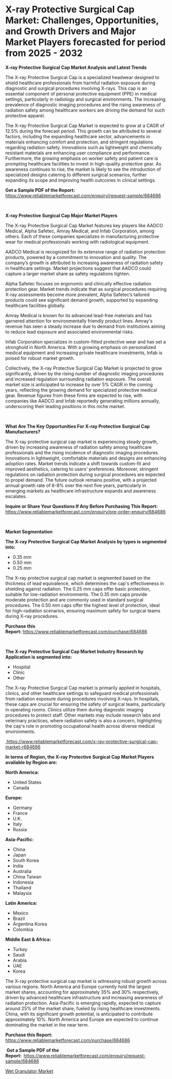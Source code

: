 <p><h1>X-ray Protective Surgical Cap Market: Challenges, Opportunities, and Growth Drivers and Major Market Players forecasted for period from 2025 - 2032</h1></p><p><strong>X-ray Protective Surgical Cap Market Analysis and Latest Trends</strong></p>
<p><p>The X-ray Protective Surgical Cap is a specialized headwear designed to shield healthcare professionals from harmful radiation exposure during diagnostic and surgical procedures involving X-rays. This cap is an essential component of personal protective equipment (PPE) in medical settings, particularly in radiology and surgical environments. The increasing prevalence of diagnostic imaging procedures and the rising awareness of radiation safety among healthcare workers are driving the demand for such protective apparel.</p><p>The X-ray Protective Surgical Cap Market is expected to grow at a CAGR of 12.5% during the forecast period. This growth can be attributed to several factors, including the expanding healthcare sector, advancements in materials enhancing comfort and protection, and stringent regulations regarding radiation safety. Innovations such as lightweight and chemically resistant materials are enhancing user compliance and performance. Furthermore, the growing emphasis on worker safety and patient care is prompting healthcare facilities to invest in high-quality protective gear. As awareness continues to rise, the market is likely to see the introduction of specialized designs catering to different surgical scenarios, further expanding its scope and improving health outcomes in clinical settings.</p></p>
<p><strong>Get a Sample PDF of the Report:&nbsp;</strong> <a href="https://www.reliablemarketforecast.com/enquiry/request-sample/684686?utm_campaign=2481&utm_medium=2&utm_source=Github&utm_content=ia&utm_term=29032025&utm_id=x-ray-protective-surgical-cap">https://www.reliablemarketforecast.com/enquiry/request-sample/684686</a></p>
<p>&nbsp;</p>
<p><strong>X-ray Protective Surgical Cap Major Market Players</strong></p>
<p><p>The X-ray Protective Surgical Cap Market features key players like AADCO Medical, Alpha Safetec, Amray Medical, and Infab Corporation, among others. Each of these companies specializes in manufacturing protective wear for medical professionals working with radiological equipment.</p><p>AADCO Medical is recognized for its extensive range of radiation protection products, powered by a commitment to innovation and quality. The company’s growth is attributed to increasing awareness of radiation safety in healthcare settings. Market projections suggest that AADCO could capture a larger market share as safety regulations tighten.</p><p>Alpha Safetec focuses on ergonomic and clinically effective radiation protection gear. Market trends indicate that as surgical procedures requiring X-ray assessments become more prevalent, Alpha Safetec’s tailored products could see significant demand growth, supported by expanding healthcare facilities globally.</p><p>Amray Medical is known for its advanced lead-free materials and has garnered attention for environmentally friendly product lines. Amray's revenue has seen a steady increase due to demand from institutions aiming to reduce lead exposure and associated environmental risks. </p><p>Infab Corporation specializes in custom-fitted protective wear and has set a stronghold in North America. With a growing emphasis on personalized medical equipment and increasing private healthcare investments, Infab is poised for robust market growth.</p><p>Collectively, the X-ray Protective Surgical Cap Market is projected to grow significantly, driven by the rising number of diagnostic imaging procedures and increased regulation surrounding radiation exposure. The overall market size is anticipated to increase by over 5% CAGR in the coming years, reflecting the growing demand for specialized protective medical gear. Revenue figures from these firms are expected to rise, with companies like AADCO and Infab reportedly generating millions annually, underscoring their leading positions in this niche market.</p></p>
<p>&nbsp;</p>
<p><strong>What Are The Key Opportunities For X-ray Protective Surgical Cap Manufacturers?</strong></p>
<p><p>The X-ray protective surgical cap market is experiencing steady growth, driven by increasing awareness of radiation safety among healthcare professionals and the rising incidence of diagnostic imaging procedures. Innovations in lightweight, comfortable materials and designs are enhancing adoption rates. Market trends indicate a shift towards custom-fit and improved aesthetics, catering to users' preferences. Moreover, stringent regulations on radiation protection during surgical procedures are expected to propel demand. The future outlook remains positive, with a projected annual growth rate of 6-8% over the next five years, particularly in emerging markets as healthcare infrastructure expands and awareness escalates.</p></p>
<p><strong>Inquire or Share Your Questions If Any Before Purchasing This Report:</strong> <a href="https://www.reliablemarketforecast.com/enquiry/pre-order-enquiry/684686?utm_campaign=2481&utm_medium=2&utm_source=Github&utm_content=ia&utm_term=29032025&utm_id=x-ray-protective-surgical-cap">https://www.reliablemarketforecast.com/enquiry/pre-order-enquiry/684686</a></p>
<p>&nbsp;</p>
<p><strong>Market Segmentation</strong></p>
<p><strong>The X-ray Protective Surgical Cap Market Analysis by types is segmented into:</strong></p>
<p><ul><li>0.35 mm</li><li>0.50 mm</li><li>0.25 mm</li></ul></p>
<p><p>The X-ray protective surgical cap market is segmented based on the thickness of lead equivalence, which determines the cap's effectiveness in shielding against radiation. The 0.25 mm caps offer basic protection, suitable for low-radiation environments. The 0.35 mm caps provide moderate protection and are commonly used in standard surgical procedures. The 0.50 mm caps offer the highest level of protection, ideal for high-radiation scenarios, ensuring maximum safety for surgical teams during X-ray procedures.</p></p>
<p><strong>Purchase this Report:&nbsp;</strong><a href="https://www.reliablemarketforecast.com/purchase/684686?utm_campaign=2481&utm_medium=2&utm_source=Github&utm_content=ia&utm_term=29032025&utm_id=x-ray-protective-surgical-cap">https://www.reliablemarketforecast.com/purchase/684686</a></p>
<p>&nbsp;</p>
<p><strong>The X-ray Protective Surgical Cap Market Industry Research by Application is segmented into:</strong></p>
<p><ul><li>Hospital</li><li>Clinic</li><li>Other</li></ul></p>
<p><p>The X-ray Protective Surgical Cap market is primarily applied in hospitals, clinics, and other healthcare settings to safeguard medical professionals from radiation exposure during procedures involving X-rays. In hospitals, these caps are crucial for ensuring the safety of surgical teams, particularly in operating rooms. Clinics utilize them during diagnostic imaging procedures to protect staff. Other markets may include research labs and veterinary practices, where radiation safety is also a concern, highlighting the cap's role in promoting occupational health across diverse medical environments.</p></p>
<p><a href="https://www.reliablemarketforecast.com/x-ray-protective-surgical-cap-market-r684686?utm_campaign=2481&utm_medium=2&utm_source=Github&utm_content=ia&utm_term=29032025&utm_id=x-ray-protective-surgical-cap">&nbsp;https://www.reliablemarketforecast.com/x-ray-protective-surgical-cap-market-r684686</a></p>
<p><strong>In terms of Region, the X-ray Protective Surgical Cap Market Players available by Region are:</strong></p>
<p>
    <p> <strong> North America: </strong>
        <ul>
            <li>United States</li>
            <li>Canada</li>
        </ul>
        </p> 
    <p> <strong> Europe: </strong>
        <ul>
            <li>Germany</li>
            <li>France</li>
            <li>U.K.</li>
            <li>Italy</li>
            <li>Russia</li>
        </ul>
        </p> 
    <p> <strong> Asia-Pacific: </strong>
        <ul>
            <li>China</li>
            <li>Japan</li>
            <li>South Korea</li>
            <li>India</li>
            <li>Australia</li>
            <li>China Taiwan</li>
            <li>Indonesia</li>
            <li>Thailand</li>
            <li>Malaysia</li>
        </ul>
        </p> 
    <p> <strong> Latin America: </strong>
        <ul>
            <li>Mexico</li>
            <li>Brazil</li>
            <li>Argentina Korea</li>
            <li>Colombia</li>
        </ul>
        </p> 
    <p> <strong> Middle East & Africa: </strong>
        <ul>
            <li>Turkey</li>
            <li>Saudi</li>
            <li>Arabia</li>
            <li>UAE</li>
            <li>Korea</li>
        </ul>
    </p>
    </p>
<p><p>The X-ray protective surgical cap market is witnessing robust growth across various regions. North America and Europe currently hold the largest market shares, accounting for approximately 35% and 30% respectively, driven by advanced healthcare infrastructure and increasing awareness of radiation protection. Asia-Pacific is emerging rapidly, expected to capture around 25% of the market share, fueled by rising healthcare investments. China, with its significant growth potential, is anticipated to contribute approximately 10%. North America and Europe are expected to continue dominating the market in the near term.</p></p>
<p><strong>Purchase this Report: </strong><a href="https://www.reliablemarketforecast.com/purchase/684686?utm_campaign=2481&utm_medium=2&utm_source=Github&utm_content=ia&utm_term=29032025&utm_id=x-ray-protective-surgical-cap">https://www.reliablemarketforecast.com/purchase/684686</a></p>
<p>&nbsp;<strong>Get a Sample PDF of the Report:&nbsp;&nbsp;</strong><a href="https://www.reliablemarketforecast.com/enquiry/request-sample/684686?utm_campaign=2481&utm_medium=2&utm_source=Github&utm_content=ia&utm_term=29032025&utm_id=x-ray-protective-surgical-cap">https://www.reliablemarketforecast.com/enquiry/request-sample/684686</a></p>
<p><strong></strong></p>
<p><p><a href="https://github.com/ovtkosle/Market-Research-Report-List-1/blob/main/wet-granulator-market.md?utm_campaign=2481&utm_medium=2&utm_source=Github&utm_content=ia&utm_term=29032025&utm_id=x-ray-protective-surgical-cap">Wet Granulator Market</a></p></p>